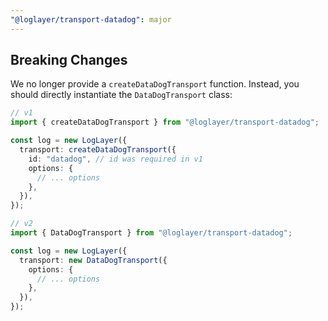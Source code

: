 ```yaml
---
"@loglayer/transport-datadog": major
---
```


## Breaking Changes

We no longer provide a `createDataDogTransport` function. Instead, you should directly instantiate the `DataDogTransport` class:

```typescript
// v1
import { createDataDogTransport } from "@loglayer/transport-datadog";

const log = new LogLayer({
  transport: createDataDogTransport({
    id: "datadog", // id was required in v1
    options: {
      // ... options
    },
  }),
});

// v2
import { DataDogTransport } from "@loglayer/transport-datadog";

const log = new LogLayer({
  transport: new DataDogTransport({
    options: {
      // ... options
    },
  }),
});
```
